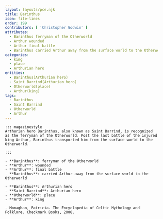 ```yaml
---
layout: layouts/pce.njk
title: Barinthus
icon: file-lines
order: 199
contributors: [ 'Christopher Godwin' ]
attributes:
  - Barinthus ferryman of the Otherworld
  - Arthur wounded
  - Arthur final battle
  - Barinthus carried Arthur away from the surface world to the Otherworld
categories:
  - king
  - place
  - Arthurian hero
entities:
  - Barinthus(Arthurian hero)
  - Saint Barrind(Arthurian hero)
  - Otherworld(place)
  - Arthur(king)
tags:
  - Barinthus
  - Saint Barrind
  - Otherworld
  - Arthur
---
```

``` tab [group1:Info]
::: magazinestyle
Arthurian hero Barinthus, also known as Saint Barrind, is recognized as the ferryman of the Otherworld. Post the last battle of the injured king Arthur, Barinthus transported him from the surface world to the Otherworld.

:::
```
``` tab [group1:Attributes]
- **Barinthus**: ferryman of the Otherworld
- **Arthur**: wounded
- **Arthur**: final battle
- **Barinthus**: carried Arthur away from the surface world to the Otherworld
```
``` tab [group1:Entities]
- **Barinthus**: Arthurian hero
- **Saint Barrind**: Arthurian hero
- **Otherworld**: place
- **Arthur**: king
```
``` tab [group1:Sources]
- Monaghan, Patricia. The Encyclopedia of Celtic Mythology and Folklore. Checkmark Books, 2008.
```
